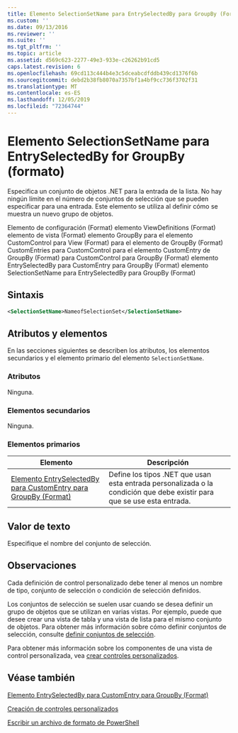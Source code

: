 ```yaml
---
title: Elemento SelectionSetName para EntrySelectedBy para GroupBy (Format) | Microsoft Docs
ms.custom: ''
ms.date: 09/13/2016
ms.reviewer: ''
ms.suite: ''
ms.tgt_pltfrm: ''
ms.topic: article
ms.assetid: d569c623-2277-49e3-933e-c26262b91cd5
caps.latest.revision: 6
ms.openlocfilehash: 69cd113c444b4e3c5dceabcdfddb439cd1376f6b
ms.sourcegitcommit: debd2b38fb8070a7357bf1a4bf9cc736f3702f31
ms.translationtype: MT
ms.contentlocale: es-ES
ms.lasthandoff: 12/05/2019
ms.locfileid: "72364744"
---
```

# <a name="selectionsetname-element-for-entryselectedby-for-groupby-format"></a>Elemento SelectionSetName para EntrySelectedBy for GroupBy (formato)

Especifica un conjunto de objetos .NET para la entrada de la lista. No hay ningún límite en el número de conjuntos de selección que se pueden especificar para una entrada. Este elemento se utiliza al definir cómo se muestra un nuevo grupo de objetos.

Elemento de configuración (Format) elemento ViewDefinitions (Format) elemento de vista (Format) elemento GroupBy para el elemento CustomControl para View (Format) para el elemento de GroupBy (Format) CustomEntries para CustomControl para el elemento CustomEntry de GroupBy (Format) para CustomControl para GroupBy (Format) elemento EntrySelectedBy para CustomEntry para GroupBy (Format) elemento SelectionSetName para EntrySelectedBy para GroupBy (Format)

## <a name="syntax"></a>Sintaxis

```xml
<SelectionSetName>NameofSelectionSet</SelectionSetName>
```

## <a name="attributes-and-elements"></a>Atributos y elementos

En las secciones siguientes se describen los atributos, los elementos secundarios y el elemento primario del elemento `SelectionSetName`.

### <a name="attributes"></a>Atributos

Ninguna.

### <a name="child-elements"></a>Elementos secundarios

Ninguna.

### <a name="parent-elements"></a>Elementos primarios

|Elemento|Descripción|
|-------------|-----------------|
|[Elemento EntrySelectedBy para CustomEntry para GroupBy (Format)](./entryselectedby-element-for-customentry-for-groupby-format.md)|Define los tipos .NET que usan esta entrada personalizada o la condición que debe existir para que se use esta entrada.|

## <a name="text-value"></a>Valor de texto

Especifique el nombre del conjunto de selección.

## <a name="remarks"></a>Observaciones

Cada definición de control personalizado debe tener al menos un nombre de tipo, conjunto de selección o condición de selección definidos.

Los conjuntos de selección se suelen usar cuando se desea definir un grupo de objetos que se utilizan en varias vistas. Por ejemplo, puede que desee crear una vista de tabla y una vista de lista para el mismo conjunto de objetos. Para obtener más información sobre cómo definir conjuntos de selección, consulte [definir conjuntos de selección](./defining-selection-sets.md).

Para obtener más información sobre los componentes de una vista de control personalizada, vea [crear controles personalizados](./creating-custom-controls.md).

## <a name="see-also"></a>Véase también

[Elemento EntrySelectedBy para CustomEntry para GroupBy (Format)](./entryselectedby-element-for-customentry-for-groupby-format.md)

[Creación de controles personalizados](./creating-custom-controls.md)

[Escribir un archivo de formato de PowerShell](./writing-a-powershell-formatting-file.md)
